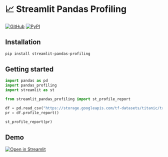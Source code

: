 # 📈 Streamlit Pandas Profiling

[![GitHub][github_badge]][github_link] [![PyPI][pypi_badge]][pypi_link] 

## Installation

```sh
pip install streamlit-pandas-profiling
```

## Getting started

```python
import pandas as pd
import pandas_profiling
import streamlit as st

from streamlit_pandas_profiling import st_profile_report

df = pd.read_csv("https://storage.googleapis.com/tf-datasets/titanic/train.csv")
pr = df.profile_report()

st_profile_report(pr)
```

## Demo

[![Open in Streamlit][share_badge]][share_link] 

[share_badge]: https://static.streamlit.io/badges/streamlit_badge_black_white.svg
[share_link]: https://share.streamlit.io/okld/streamlit-gallery/main?p=pandas-profiling
[share_img]: https://raw.githubusercontent.com/okld/streamlit-pandas-profiling/main/preview.png

[github_badge]: https://badgen.net/badge/icon/GitHub?icon=github&color=black&label
[github_link]: https://github.com/okld/streamlit-pandas-profiling

[pypi_badge]: https://badgen.net/pypi/v/streamlit-pandas-profiling?icon=pypi&color=black&label
[pypi_link]: https://pypi.org/project/streamlit-pandas-profiling
